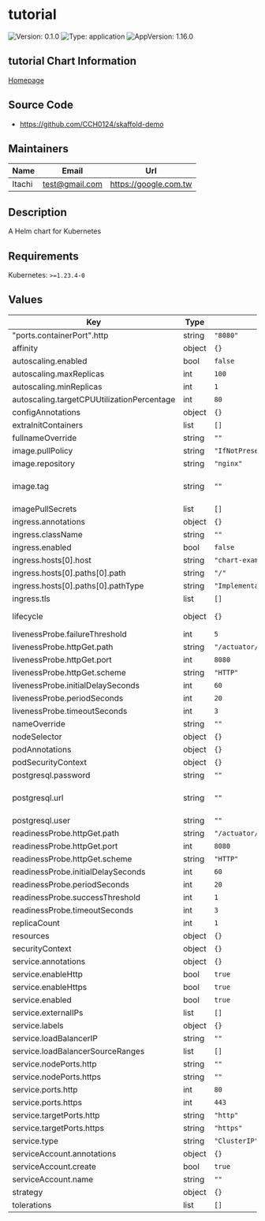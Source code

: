 # tutorial

![Version: 0.1.0](https://img.shields.io/badge/Version-0.1.0-informational?style=for-the-badge)
![Type: application](https://img.shields.io/badge/Type-application-informational?style=for-the-badge) 
![AppVersion: 1.16.0](https://img.shields.io/badge/AppVersion-1.16.0-informational?style=for-the-badge) 

## tutorial Chart Information


[Homepage](https://github.com/CCH0124/skaffold-demo)

## Source Code

* <https://github.com/CCH0124/skaffold-demo>

## Maintainers

| Name | Email | Url |
| ---- | ------ | --- |
| Itachi | <test@gmail.com> | <https://google.com.tw> |


## Description

A Helm chart for Kubernetes


## Requirements

Kubernetes: `>=1.23.4-0`



## Values

| Key | Type | Default | Description |
|-----|------|---------|-------------|
| "ports.containerPort".http | string | `"8080"` |  |
| affinity | object | `{}` |  |
| autoscaling.enabled | bool | `false` |  |
| autoscaling.maxReplicas | int | `100` |  |
| autoscaling.minReplicas | int | `1` |  |
| autoscaling.targetCPUUtilizationPercentage | int | `80` |  |
| configAnnotations | object | `{}` |  |
| extraInitContainers | list | `[]` |  |
| fullnameOverride | string | `""` |  |
| image.pullPolicy | string | `"IfNotPresent"` |  |
| image.repository | string | `"nginx"` |  |
| image.tag | string | `""` | @default Chart version |
| imagePullSecrets | list | `[]` |  |
| ingress.annotations | object | `{}` |  |
| ingress.className | string | `""` |  |
| ingress.enabled | bool | `false` |  |
| ingress.hosts[0].host | string | `"chart-example.local"` |  |
| ingress.hosts[0].paths[0].path | string | `"/"` |  |
| ingress.hosts[0].paths[0].pathType | string | `"ImplementationSpecific"` |  |
| ingress.tls | list | `[]` |  |
| lifecycle | object | `{}` | application lifecycle |
| livenessProbe.failureThreshold | int | `5` |  |
| livenessProbe.httpGet.path | string | `"/actuator/health/liveness"` |  |
| livenessProbe.httpGet.port | int | `8080` |  |
| livenessProbe.httpGet.scheme | string | `"HTTP"` |  |
| livenessProbe.initialDelaySeconds | int | `60` |  |
| livenessProbe.periodSeconds | int | `20` |  |
| livenessProbe.timeoutSeconds | int | `3` |  |
| nameOverride | string | `""` |  |
| nodeSelector | object | `{}` |  |
| podAnnotations | object | `{}` |  |
| podSecurityContext | object | `{}` |  |
| postgresql.password | string | `""` |  |
| postgresql.url | string | `""` | postgresql connection url |
| postgresql.user | string | `""` |  |
| readinessProbe.httpGet.path | string | `"/actuator/health/readiness"` |  |
| readinessProbe.httpGet.port | int | `8080` |  |
| readinessProbe.httpGet.scheme | string | `"HTTP"` |  |
| readinessProbe.initialDelaySeconds | int | `60` |  |
| readinessProbe.periodSeconds | int | `20` |  |
| readinessProbe.successThreshold | int | `1` |  |
| readinessProbe.timeoutSeconds | int | `3` |  |
| replicaCount | int | `1` |  |
| resources | object | `{}` |  |
| securityContext | object | `{}` |  |
| service.annotations | object | `{}` |  |
| service.enableHttp | bool | `true` |  |
| service.enableHttps | bool | `true` |  |
| service.enabled | bool | `true` |  |
| service.externalIPs | list | `[]` |  |
| service.labels | object | `{}` |  |
| service.loadBalancerIP | string | `""` |  |
| service.loadBalancerSourceRanges | list | `[]` |  |
| service.nodePorts.http | string | `""` |  |
| service.nodePorts.https | string | `""` |  |
| service.ports.http | int | `80` |  |
| service.ports.https | int | `443` |  |
| service.targetPorts.http | string | `"http"` |  |
| service.targetPorts.https | string | `"https"` |  |
| service.type | string | `"ClusterIP"` |  |
| serviceAccount.annotations | object | `{}` |  |
| serviceAccount.create | bool | `true` |  |
| serviceAccount.name | string | `""` |  |
| strategy | object | `{}` |  |
| tolerations | list | `[]` |  |